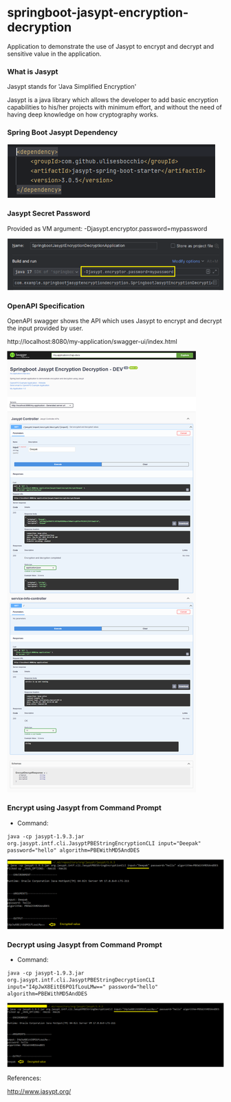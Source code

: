 # springboot-jasypt-encryption-decryption
 
Application to demonstrate the use of
Jasypt to encrypt and decrypt and sensitive value in the application.

### What is Jasypt

Jasypt stands for 'Java Simplified Encryption'

Jasypt is a java library which allows the developer to add basic encryption capabilities to his/her projects with 
minimum effort, and without the need of having deep knowledge on how cryptography works.

### Spring Boot Jasypt Dependency

![img.png](screenshots/jasypt_mvn_dependency.png)

### Jasypt Secret Password

Provided as VM argument: -Djasypt.encryptor.password=mypassword

![jasypt_password_vm_argument.png](screenshots%2Fjasypt_password_vm_argument.png)

### OpenAPI Specification

OpenAPI swagger shows the API which uses Jasypt to encrypt and decrypt the input provided by user.

http://localhost:8080/my-application/swagger-ui/index.html

![open_api_swagger.png](screenshots%2Fopen_api_swagger.png)

### Encrypt using Jasypt from Command Prompt

- Command:
```
java -cp jasypt-1.9.3.jar org.jasypt.intf.cli.JasyptPBEStringEncryptionCLI input="Deepak" password="hello" algorithm=PBEWithMD5AndDES
```

![jasypt_encrypt_command_line.png](screenshots%2Fjasypt_encrypt_command_line.png)

### Decrypt using Jasypt from Command Prompt

- Command:
```
java -cp jasypt-1.9.3.jar org.jasypt.intf.cli.JasyptPBEStringDecryptionCLI input="I4pJwX8EitE6PO1fLouLMw==" password="hello" algorithm=PBEWithMD5AndDES
```

![jasypt_decrypt_command_line.png](screenshots%2Fjasypt_decrypt_command_line.png)

References:

http://www.jasypt.org/

